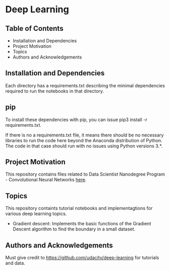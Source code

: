 # Deep Learning 

## Table of Contents
* Installation and Dependencies
* Project Motivation
* Topics
* Authors and Acknowledgements

## Installation and Dependencies

Each directory has a requirements.txt describing the minimal dependencies required to run the notebooks in that directory.

## pip
To install these dependencies with pip, you can issue pip3 install -r requirements.txt.

If there is no a requirements.txt file, it means there should be no necessary libraries to run the code here beyond the Anaconda distribution of Python. 
The code in that case should run with no issues using Python versions 3.*.

## Project Motivation
This repository contains files related to Data Scientist Nanodegree Program - Convolutional Neural Networks [here](https://www.udacity.com/course/data-scientist-nanodegree--nd025).

## Topics
This repository containts tutorial notebooks and implementagtions for various deep learning topics.
* Gradient descent: Implements the basic functions of the Gradient Descent algorithm to find the boundary in a small dataset.


## Authors and Acknowledgements
Must give credit to https://github.com/udacity/deep-learning for tutorials and data. 
